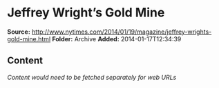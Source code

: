 # Jeffrey Wright’s Gold Mine

**Source:** http://www.nytimes.com/2014/01/19/magazine/jeffrey-wrights-gold-mine.html
**Folder:** Archive
**Added:** 2014-01-17T12:34:39




## Content
*Content would need to be fetched separately for web URLs*
